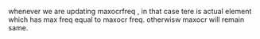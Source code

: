 whenever we are updating maxocrfreq , in that case tere is actual element which has max freq equal to maxocr freq. otherwisw maxocr will remain same.